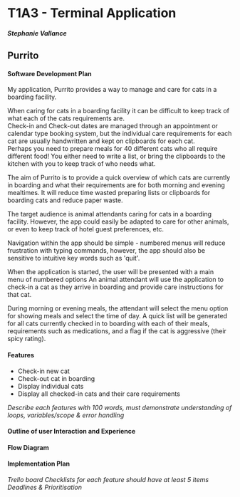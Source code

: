 # T1A3 - Terminal Application
##### Stephanie Vallance

## Purrito

#### Software Development Plan

My application, Purrito provides a way to manage and care for cats in a boarding facility.  

When caring for cats in a boarding facility it can be difficult to keep track of what each of the cats requirements are.  
Check-in and Check-out dates are managed through an appointment or calendar type booking system, but the individual care requirements for each cat are usually handwritten and kept on clipboards for each cat.  
Perhaps you need to prepare meals for 40 different cats who all require different food!  You either need to write a list, or bring the clipboards to the kitchen with you to keep track of who needs what.

The aim of Purrito is to provide a quick overview of which cats are currently in boarding and what their requirements are for both morning and evening mealtimes. It will reduce time wasted preparing lists or clipboards for boarding cats and reduce paper waste.

The target audience is animal attendants caring for cats in a boarding facility.  However, the app could easily be adapted to care for other animals, or even to keep track of hotel guest preferences, etc.

Navigation within the app should be simple - numbered menus will reduce frustration with typing commands, however, the  app should also be sensitive to intuitive key words such as 'quit'. 

When the application is started, the user will be presented with a main menu of numbered options
An animal attendant will use the application to check-in a cat as they arrive in boarding and provide care instructions for that cat. 

During morning or evening meals, the attendant will select the menu option for showing meals and select the time of day. 
A quick list will be generated for all cats currently checked in to boarding with each of their meals, requirements such as medications, and a flag if the cat is aggressive (their spicy rating). 

#### Features

- Check-in new cat
- Check-out cat in boarding
- Display individual cats
- Display all checked-in cats and their care requirements


*Describe each features with 100 words, must demonstrate understanding of loops, variables/scope & error handling*


#### Outline of user Interaction and Experience

#### Flow Diagram

#### Implementation Plan

*Trello board*
*Checklists for each feature should have at least 5 items*
*Deadlines & Prioritisation*

